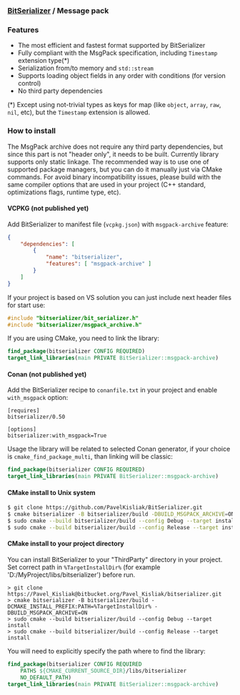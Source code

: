### [BitSerializer](../README.md) / Message pack

### Features

 - The most efficient and fastest format supported by BitSerializer
 - Fully compliant with the MsgPack specification, including `Timestamp` extension type(\*)
 - Serialization from/to memory and `std::stream`
 - Supports loading object fields in any order with conditions (for version control)
 - No third party dependencies

(\*) Except using not-trivial types as keys for map (like `object`, `array`, `raw`, `nil`, etc), but the `Timestamp` extension is allowed.

### How to install
The MsgPack archive does not require any third party dependencies, but since this part is not "header only", it needs to be built. Currently library supports only static linkage. The recommended way is to use one of supported package managers, but you can do it manually just via CMake commands.
For avoid binary incompatibility issues, please build with the same compiler options that are used in your project (C++ standard, optimizations flags, runtime type, etc).
#### VCPKG (not published yet)
Add BitSerializer to manifest file (`vcpkg.json`) with `msgpack-archive` feature:
```json
{
    "dependencies": [
        {
            "name": "bitserializer",
            "features": [ "msgpack-archive" ]
        }
    ]
}
```
If your project is based on VS solution you can just include next header files for start use:
```cpp
#include "bitserializer/bit_serializer.h"
#include "bitserializer/msgpack_archive.h"
```
If you are using CMake, you need to link the library:
```cmake
find_package(bitserializer CONFIG REQUIRED)
target_link_libraries(main PRIVATE BitSerializer::msgpack-archive)
```
#### Conan (not published yet)
Add the BitSerializer recipe to `conanfile.txt` in your project and enable `with_msgpack` option:
```
[requires]
bitserializer/0.50

[options]
bitserializer:with_msgpack=True
```
Usage the library will be related to selected Conan generator, if your choice is `cmake_find_package_multi`, than linking will be classic:
```cmake
find_package(bitserializer CONFIG REQUIRED)
target_link_libraries(main PRIVATE BitSerializer::msgpack-archive)
```
#### CMake install to Unix system
```sh
$ git clone https://github.com/PavelKisliak/BitSerializer.git
$ cmake bitserializer -B bitserializer/build -DBUILD_MSGPACK_ARCHIVE=ON
$ sudo cmake --build bitserializer/build --config Debug --target install
$ sudo cmake --build bitserializer/build --config Release --target install
```
#### CMake install to your project directory
You can install BitSerializer to your "ThirdParty" directory in your project.
Set correct path in `%TargetInstallDir%` (for example 'D:/MyProject/libs/bitserializer') before run.
```shell
> git clone https://Pavel_Kisliak@bitbucket.org/Pavel_Kisliak/bitserializer.git
> cmake bitserializer -B bitserializer/build -DCMAKE_INSTALL_PREFIX:PATH=%TargetInstallDir% -DBUILD_MSGPACK_ARCHIVE=ON
> sudo cmake --build bitserializer/build --config Debug --target install
> sudo cmake --build bitserializer/build --config Release --target install
```
You will need to explicitly specify the path where to find the library:
```cmake
find_package(bitserializer CONFIG REQUIRED
    PATHS ${CMAKE_CURRENT_SOURCE_DIR}/libs/bitserializer
    NO_DEFAULT_PATH)
target_link_libraries(main PRIVATE BitSerializer::msgpack-archive)
```
